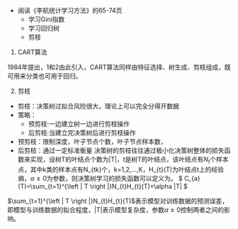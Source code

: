 - 阅读《李航统计学习方法》的65-74页
  - 学习Gini指数
  - 学习回归树
  - 剪枝

1. CART算法

  1984年提出，1和2由此引入，CART算法同样由特征选择、树生成、剪枝组成，既可用来分类也可用于回归。



2. 剪枝
 - 剪枝：决策树过拟合风险很大，理论上可以完全分得开数据
 - 策略：
    - 预剪枝:一边建立树一边进行剪枝操作
    - 后剪枝:当建立完决策树后进行剪枝操作
 - 预剪枝：限制深度，叶子节点个数，叶子节点样本数，
 - 后剪枝：通过一定标准衡量
 决策树的剪枝往往通过极小化决策树整体的损失函数来实现，设树T的叶结点个数为|T|，t是树T的叶结点，该叶结点有$N_{t}$个样本点，其中k类的样本点有N_{tk}个，k=1,2,...,K，H_{t}(T)为叶结点t上的经验熵，$\alpha\geq 0$为参数，则决策树学习的损失函数可以定义为。
 $
C_{a}(T)=\sum_{t=1}^{\left | T \right |}N_{t}H_{t}(T)+\alpha |T|
 $

$\sum_{t=1}^{\left | T \right |}N_{t}H_{t}(T)$表示模型对训练数据的预测误差，即模型与训练数据的拟合程度，|T|表示模型复杂度，参数$\alpha\geq0$控制两者之间的影响。
